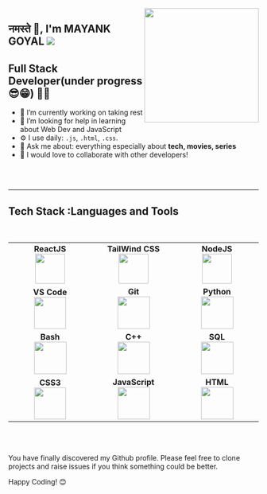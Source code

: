 <img align='right' src="https://media.giphy.com/media/M9gbBd9nbDrOTu1Mqx/giphy.gif" width="230">

## नमस्ते 🙏, I'm MAYANK GOYAL              ![](https://komarev.com/ghpvc/?username=mak-g&color=blue&style=flat-square&label=PROFILE+VIEWS)
## Full Stack Developer(under progress😎😁) 👨‍💻

- 🔭 I’m currently working on taking rest 
- 🤔 I’m looking for help in learning about Web Dev and JavaScript 
- ⚙️ I use daily:  `.js`, `.html`, `.css`.
- 💬 Ask me about: everything especially about **tech, movies, series**
- 👯 I would love to collaborate with other developers!
<br>
<br>
<hr>




  
## Tech Stack :Languages and Tools

<br>
<table>
<tbody>
 <tr>
<td align="center" width="20%">
<span><b><center>ReactJS</center></b></span> 
<img height=60px src="https://img.icons8.com/ultraviolet/2x/react.png"> 
</td>

<td align="center" width="20%">
 <span><b><center>TailWind CSS</center></b></span> 
        <img height="60px" src="https://cdn.svgporn.com/logos/tailwindcss-icon.svg">
</td>

<td align="center" width="20%">
<span><b><center>NodeJS</center></b></span> 
<img height=60px src="https://img.icons8.com/color/2x/nodejs.png"> 
</td>
</tr>

<tr>
<td align="center" width="20%">
<span><b><center>VS Code</center></b></span> 
<img height="64px" src="https://cdn.svgporn.com/logos/visual-studio-code.svg">
</td>

<td align="center" width="20%">
<span><b><center>Git</center></b></span> 
<img height=65px src="https://img.icons8.com/ios-glyphs/2x/github-2.png"> 
</td>

<td align="center" width="20%">
<span><b><center>Python</center></b></span> 
<img height=65px src="https://img.icons8.com/color/2x/python.png"> 
</td>
</tr>

<tr>
<td align="center" width="20%">
<span><b><center>Bash</center></b></span> 
<img height=65px src="https://img.icons8.com/bubbles/2x/console.png"> 
</td>

<td align="center" width="20%">
<span><b><center>C++</center></b></span> 
<img height=65px src="https://isocpp.org/assets/images/cpp_logo.png"> 
</td>



<td align="center" width="20%">
<span><b><center>SQL</center></b></span> 
<img height=65px src="https://img.icons8.com/ios-filled/2x/sql.png"> 
</td>
</tr>

<tr>
<td align="center" width="20%">
<span><b><center>CSS3</center></b></span> 
  <img height="64px" src="https://cdn.svgporn.com/logos/css-3.svg">

</td>

<td align="center" width="20%">
<span><b><center>JavaScript</center></b></span> 
<img height=65px src="https://img.icons8.com/color/2x/javascript.png"> 
</td>

<td align="center" width="20%">
<span><b><center>HTML</center></b></span> 
<img height=65px src="https://img.icons8.com/color/2x/html-5.png"> 
</td>
</tr>

</tbody>
</table>


<br />
<br />


You have finally discovered my Github profile.
Please feel free to clone projects and raise issues if you think something could be better.

Happy Coding! 😊
